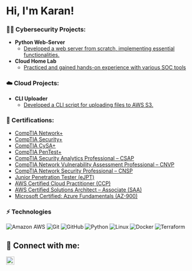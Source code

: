 <h1>Hi, I'm Karan! <br/>

### 👨‍💻 Cybersecurity Projects:

- <b>Python Web-Server</b>
  - [Developed a web server from scratch, implementing essential functionalities.](https://github.com/currantejwani/web-server)
- <b>Cloud Home Lab</b>
  - [Practiced and gained hands-on experience with various SOC tools](https://github.com/currantejwani/Cloud_HomeLab)

### ☁️ Cloud Projects:

- <b>CLI Uploader</b>
  - [Developed a CLI script for uploading files to AWS S3.](https://github.com/currantejwani/uploadtoS3)
  
### 📄 Certifications:

- [CompTIA Network+](https://www.credly.com/badges/178676f0-0133-42a4-b4ee-a1a51ae8ddcc/public_url)
- [CompTIA Security+](https://www.credly.com/badges/25d326c4-3c66-499b-b9a9-0ff554801e82/public_url)
- [CompTIA CySA+](https://www.credly.com/badges/aa8b033b-2db0-4869-afa6-08c84e028031/public_url)
- [CompTIA PenTest+](https://www.credly.com/badges/44f70343-4950-4987-aeb1-d1869a43bfa7/public_url)
- [CompTIA Security Analytics Professional – CSAP](https://www.credly.com/badges/56f221d4-3c3b-431a-b063-97301c34e0a9/public_url)
- [CompTIA Network Vulnerability Assessment Professional – CNVP](https://www.credly.com/badges/f3638528-c3f9-48ae-b61d-1538aa359b4f)
- [CompTIA Network Security Professional – CNSP](https://www.credly.com/badges/d3bc080c-ea15-48ff-a1dd-8ac5bf698f08/public_url)
- [Junior Penetration Tester (eJPT)](https://scq.io/iYP5xuq)
- [AWS Certified Cloud Practitioner (CCP)](https://www.credly.com/badges/d67f6395-0fc2-44c1-a41b-b9be308f4920/public_url)
- [AWS Certified Solutions Architect – Associate (SAA)](https://www.credly.com/badges/c4297fd1-30ae-4770-823f-09206048a611/public_url)
- [Microsoft Certified: Azure Fundamentals (AZ-900)](https://learn.microsoft.com/en-us/users/karantejwani-3416/credentials/db226538b6eee0da?ref=https%3A%2F%2Fwww.linkedin.com%2F)

### ⚡️ Technologies

![Amazon AWS](https://img.shields.io/badge/Amazon%20AWS-232F3E?style=flat-square&logo=amazon-aws)
![Git](https://img.shields.io/badge/-Git-black?style=flat-square&logo=git)
![GitHub](https://img.shields.io/badge/-GitHub-181717?style=flat-square&logo=github)
![Python](https://img.shields.io/badge/-Python-black?style=flat-square&logo=Python)
![Linux](https://img.shields.io/badge/Linux-FCC624?style=flat-square&logo=linux&logoColor=black)
![Docker](https://img.shields.io/badge/docker-%230db7ed.svg?style=for-the-badge&logo=docker&logoColor=white)
![Terraform](https://img.shields.io/badge/terraform-%235835CC.svg?style=for-the-badge&logo=terraform&logoColor=white)

## 🤳 Connect with me:

[<img align="left" alt="currantejwani | LinkedIn" width="22px" src="https://cdn.jsdelivr.net/npm/simple-icons@v3/icons/linkedin.svg" />][linkedin]

[twitter]: https://twitter.com/currantejwani
[linkedin]: https://linkedin.com/in/currantejwani

<!--
**currantejwani/currantejwani** is a ✨ _special_ ✨ repository because its `README.md` (this file) appears on your GitHub profile.

Here are some ideas to get you started:

- 🔭 I’m currently working on ...
- 🌱 I’m currently learning ...
- 👯 I’m looking to collaborate on ...
- 🤔 I’m looking for help with ...
- 💬 Ask me about ...
- 📫 How to reach me: ...
- 😄 Pronouns: ...
- ⚡ Fun fact: ...
-->

